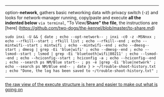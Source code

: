 ***
option-**network**, gathers basic networking data with privacy switch (-z) and looks for network-manager running, copy/paste and execute **all the indented below** `via terminal`, "To View/**Share" the file**, the instructions are [here] (https://github.com/two-dogs/the-kennel/blob/master/to-share.md)

`sudo inxi -U &&
 {
date ;
 echo --opt-network-- ;
 inxi -c0 -z -MSNnxx ;
 echo --rfkill--start ;
 rfkill list ;
 echo --rfkill--end ;
 echo --mintwifi--start ;
 mintwifi ;
 echo --mintwifi--end ;
 echo --dmesg--start ;
 dmesg | grep -Ei 'blue|wifi' ;
 echo --dmesg--end ;
 echo --lsmod--start ;
 lsmod | grep -Ei 'bluetooth|wifi|80211' ;
 echo --lsmod--end ;
 echo --hciconfig--start ;
 hciconfig -a ;
 echo --hciconfig--end ;
 echo --search ps NM/Blue start-- ;
 ps -e |grep -Ei 'blue|network' ;
 echo --search ps NM/Blue end-- ;
 date
} > ~/trouble-shoot-history.txt ;
 echo "Done, the log has been saved to ~/trouble-shoot-history.txt" ;`

***
[the raw view of the execute structure is here and easier to make out what is going on](https://github.com/two-dogs/the-kennel/raw/master/option-network.md)
